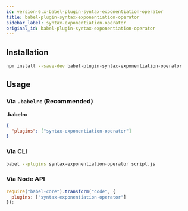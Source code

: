 ```yaml
---
id: version-6.x-babel-plugin-syntax-exponentiation-operator
title: babel-plugin-syntax-exponentiation-operator
sidebar_label: syntax-exponentiation-operator
original_id: babel-plugin-syntax-exponentiation-operator
---
```


## Installation

```sh
npm install --save-dev babel-plugin-syntax-exponentiation-operator
```

## Usage

### Via `.babelrc` (Recommended)

**.babelrc**

```json
{
  "plugins": ["syntax-exponentiation-operator"]
}
```

### Via CLI

```sh
babel --plugins syntax-exponentiation-operator script.js
```

### Via Node API

```javascript
require("babel-core").transform("code", {
  plugins: ["syntax-exponentiation-operator"]
});
```

